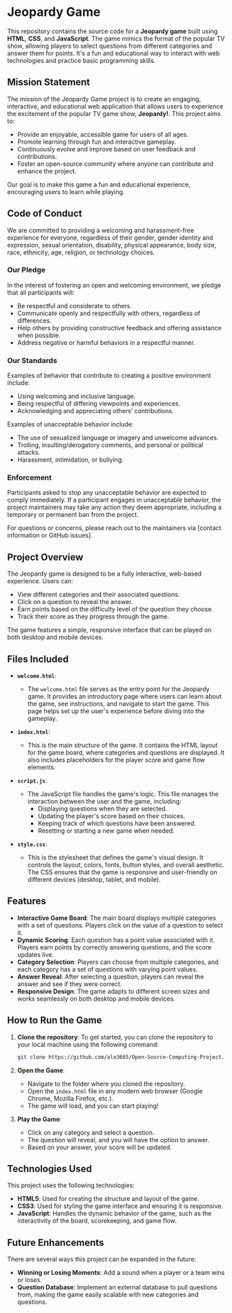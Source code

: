 # Jeopardy Game

This repository contains the source code for a **Jeopardy game** built using **HTML**, **CSS**, and **JavaScript**. The game mimics the format of the popular TV show, allowing players to select questions from different categories and answer them for points. It's a fun and educational way to interact with web technologies and practice basic programming skills.

## Mission Statement

The mission of the Jeopardy Game project is to create an engaging, interactive, and educational web application that allows users to experience the excitement of the popular TV game show, **Jeopardy!**. This project aims to:
- Provide an enjoyable, accessible game for users of all ages.
- Promote learning through fun and interactive gameplay.
- Continuously evolve and improve based on user feedback and contributions.
- Foster an open-source community where anyone can contribute and enhance the project.

Our goal is to make this game a fun and educational experience, encouraging users to learn while playing.

## Code of Conduct

We are committed to providing a welcoming and harassment-free experience for everyone, regardless of their gender, gender identity and expression, sexual orientation, disability, physical appearance, body size, race, ethnicity, age, religion, or technology choices.

### Our Pledge

In the interest of fostering an open and welcoming environment, we pledge that all participants will:
- Be respectful and considerate to others.
- Communicate openly and respectfully with others, regardless of differences.
- Help others by providing constructive feedback and offering assistance when possible.
- Address negative or harmful behaviors in a respectful manner.

### Our Standards

Examples of behavior that contribute to creating a positive environment include:
- Using welcoming and inclusive language.
- Being respectful of differing viewpoints and experiences.
- Acknowledging and appreciating others’ contributions.

Examples of unacceptable behavior include:
- The use of sexualized language or imagery and unwelcome advances.
- Trolling, insulting/derogatory comments, and personal or political attacks.
- Harassment, intimidation, or bullying.

### Enforcement

Participants asked to stop any unacceptable behavior are expected to comply immediately. If a participant engages in unacceptable behavior, the project maintainers may take any action they deem appropriate, including a temporary or permanent ban from the project.

For questions or concerns, please reach out to the maintainers via [contact information or GitHub issues].

## Project Overview

The Jeopardy game is designed to be a fully interactive, web-based experience. Users can:
- View different categories and their associated questions.
- Click on a question to reveal the answer.
- Earn points based on the difficulty level of the question they choose.
- Track their score as they progress through the game.

The game features a simple, responsive interface that can be played on both desktop and mobile devices.

## Files Included

- **`welcome.html`**: 
   - The `welcome.html` file serves as the entry point for the Jeopardy game. It provides an introductory page where users can learn about the game, see instructions, and navigate to start the game. This page helps set up the user's experience before diving into the gameplay.

- **`index.html`**: 
   - This is the main structure of the game. It contains the HTML layout for the game board, where categories and questions are displayed. It also includes placeholders for the player score and game flow elements.
  
- **`script.js`**: 
   - The JavaScript file handles the game's logic. This file manages the interaction between the user and the game, including:
     - Displaying questions when they are selected.
     - Updating the player's score based on their choices.
     - Keeping track of which questions have been answered.
     - Resetting or starting a new game when needed.
  
- **`style.css`**: 
   - This is the stylesheet that defines the game's visual design. It controls the layout, colors, fonts, button styles, and overall aesthetic. The CSS ensures that the game is responsive and user-friendly on different devices (desktop, tablet, and mobile).

## Features

- **Interactive Game Board**: The main board displays multiple categories with a set of questions. Players click on the value of a question to select it.
- **Dynamic Scoring**: Each question has a point value associated with it. Players earn points by correctly answering questions, and the score updates live.
- **Category Selection**: Players can choose from multiple categories, and each category has a set of questions with varying point values.
- **Answer Reveal**: After selecting a question, players can reveal the answer and see if they were correct.
- **Responsive Design**: The game adapts to different screen sizes and works seamlessly on both desktop and mobile devices.

## How to Run the Game

1. **Clone the repository**: 
   To get started, you can clone the repository to your local machine using the following command:
   ```bash
   git clone https://github.com/ale3665/Open-Source-Computing-Project.git
   ```

2. **Open the Game**:
   - Navigate to the folder where you cloned the repository.
   - Open the `index.html` file in any modern web browser (Google Chrome, Mozilla Firefox, etc.).
   - The game will load, and you can start playing!

3. **Play the Game**:
   - Click on any category and select a question.
   - The question will reveal, and you will have the option to answer.
   - Based on your answer, your score will be updated.

## Technologies Used

This project uses the following technologies:

- **HTML5**: Used for creating the structure and layout of the game.
- **CSS3**: Used for styling the game interface and ensuring it is responsive.
- **JavaScript**: Handles the dynamic behavior of the game, such as the interactivity of the board, scorekeeping, and game flow.

## Future Enhancements

There are several ways this project can be expanded in the future:

- **Winning or Losing Moments**: Add a sound when a player or a team wins or loses.
- **Question Database**: Implement an external database to pull questions from, making the game easily scalable with new categories and questions.

